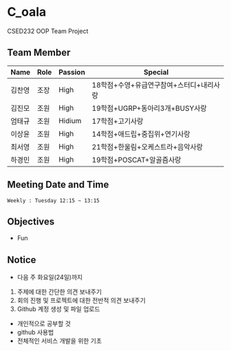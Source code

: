 # C_oala
CSED232 OOP Team Project

## Team Member

|Name|Role|Passion|Special|
|----|----|-------|-------|
|김찬영|조장|High|18학점+수영+유급연구참여+스터디+내리사랑|
|김진모|조원|High|19학점+UGRP+동아리3개+BUSY사랑|
|엄태규|조원|Hidium|17학점+고기사랑|
|이상윤|조원|High|14학점+애드립+중집위+연기사랑|
|최서영|조원|High|21학점+한울림+오케스트라+음악사랑|
|하경민|조원|High|19학점+POSCAT+알골즘사랑|


## Meeting Date and Time

```
Weekly : Tuesday 12:15 ~ 13:15
```

## Objectives
* Fun
 
## Notice
- 다음 주 화요일(24일)까지
 1.   주제에 대한 간단한 의견 보내주기
 2.   회의 진행 및 프로젝트에 대한 전반적 의견 보내주기
 3.   Github 계정 생성 및 파일 업로드
- 개인적으로 공부할 것
 - github 사용법
 - 전체적인 서비스 개발을 위한 기초

